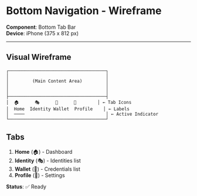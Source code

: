 # Bottom Navigation - Wireframe

**Component**: Bottom Tab Bar  
**Device**: iPhone (375 x 812 px)

---

## Visual Wireframe

```
┌─────────────────────────────────────┐
│                                     │
│         (Main Content Area)         │
│                                     │
│                                     │
├─────────────────────────────────────┤
│  🏠      🎭      🎫      👤        │ ← Tab Icons
│  Home  Identity Wallet  Profile    │ ← Labels
│  ────                               │ ← Active Indicator
└─────────────────────────────────────┘
```

## Tabs

1. **Home** (🏠) - Dashboard
2. **Identity** (🎭) - Identities list
3. **Wallet** (🎫) - Credentials list
4. **Profile** (👤) - Settings

**Status**: ✅ Ready
